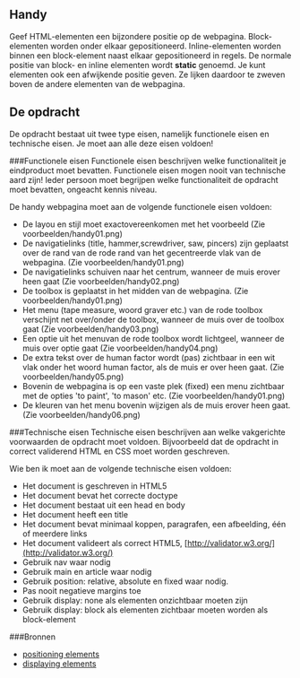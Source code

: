 ## Handy
Geef HTML-elementen een bijzondere positie op de webpagina. 
Block-elementen worden onder elkaar gepositioneerd. Inline-elementen worden binnen een block-element naast elkaar gepositioneerd in regels. De normale positie van block- en inline elementen wordt **static** genoemd. Je kunt elementen ook een afwijkende positie geven. Ze lijken daardoor te zweven boven de andere elementen van de webpagina.

## De opdracht
De opdracht bestaat uit twee type eisen, namelijk functionele eisen en technische eisen. Je moet aan alle deze eisen voldoen!

###Functionele eisen
Functionele eisen beschrijven welke functionaliteit je eindproduct moet bevatten. Functionele eisen mogen nooit van technische aard zijn! Ieder persoon moet begrijpen welke functionaliteit de opdracht moet bevatten, ongeacht kennis niveau.

De handy webpagina moet aan de volgende functionele eisen voldoen:
* De layou en stijl moet exactovereenkomen met het voorbeeld (Zie voorbeelden/handy01.png)
* De navigatielinks (title, hammer,screwdriver, saw, pincers) zijn geplaatst over de rand van de rode rand van het gecentreerde vlak van de webpagina. (Zie voorbeelden/handy01.png)
* De navigatielinks schuiven naar het centrum, wanneer de muis erover heen gaat (Zie voorbeelden/handy02.png)
* De toolbox is geplaatst in het midden van de webpagina. (Zie voorbeelden/handy01.png)
* Het menu (tape measure, woord graver etc.) van de rode toolbox verschijnt net over/onder de toolbox, wanneer de muis over de toolbox gaat (Zie voorbeelden/handy03.png)
* Een optie uit het menuvan de rode toolbox wordt lichtgeel, wanneer de muis over optie gaat (Zie voorbeelden/handy04.png)
* De extra tekst over de human factor wordt (pas) zichtbaar in een wit vlak onder het woord human factor, als de muis er over heen gaat. (Zie voorbeelden/handy05.png)
* Bovenin de webpagina is op een vaste plek (fixed) een menu zichtbaar met de opties 'to paint', 'to mason' etc. (Zie voorbeelden/handy01.png)
* De kleuren van het menu bovenin wijzigen als de muis erover heen gaat. (Zie voorbeelden/handy06.png)

###Technische eisen
Technische eisen beschrijven aan welke vakgerichte voorwaarden de opdracht moet voldoen. Bijvoorbeeld dat de opdracht in correct validerend HTML en CSS moet worden geschreven. 

Wie ben ik moet aan de volgende technische eisen voldoen:
* Het document is geschreven in HTML5
* Het document bevat het correcte doctype 
* Het document bestaat uit een head en body
* Het document heeft een title
* Het document bevat minimaal koppen, paragrafen, een afbeelding, één of meerdere links
* Het document valideert als correct HTML5, [http://validator.w3.org/](http://validator.w3.org/)
* Gebruik nav waar nodig
* Gebruik main en article waar nodig
* Gebruik position: relative, absolute en fixed waar nodig.
* Pas nooit negatieve margins toe
* Gebruik display: none als elementen onzichtbaar moeten zijn
* Gebruik display: block als elementen zichtbaar moeten worden als block-element

###Bronnen
* [positioning elements](http://www.w3schools.com/cssref/pr_class_position.asp)
* [displaying elements](http://www.w3schools.com/cssref/pr_class_display.asp)
